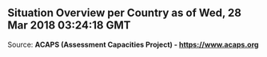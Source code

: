 ## Situation Overview per Country as of Wed, 28 Mar 2018 03:24:18 GMT

Source: **ACAPS (Assessment Capacities Project) - https://www.acaps.org**